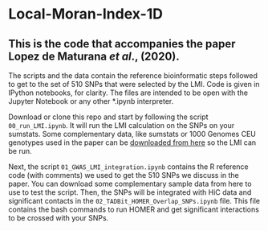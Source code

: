 # Local-Moran-Index-1D
## This is the code that accompanies the paper Lopez de Maturana *et al*., (2020).

The scripts and the data contain the reference bioinformatic steps followed to get to the set of 510 SNPs that were selected by the LMI. Code is given in IPython notebooks, for clarity. The files are intended to be open with the Jupyter Notebook or any other \*.ipynb interpreter. 

Download or clone this repo and start by following the script `00_run_LMI.ipynb`. It will run the LMI calculation on the SNPs on your sumstats. Some complementary data, like sumstats or 1000 Genomes CEU genotypes used in the paper can be [downloaded from here](https://drive.google.com/file/d/1VQ5MEnoqEu6a8f0w1xSY3nyxiKI3GoxW/view?usp=sharing) so the LMI can be run.

Next, the script `01_GWAS_LMI_integration.ipynb` contains the R reference code (with comments) we used to get the 510 SNPs we discuss in the paper. You can download some complementary sample data from here to use to test the script. 
Then, the SNPs will be integrated with HiC data and significant contacts in the `02_TADBit_HOMER_Overlap_SNPs.ipynb` file. This file contains the bash commands to run HOMER and get significant interactions to be crossed with your SNPs.
